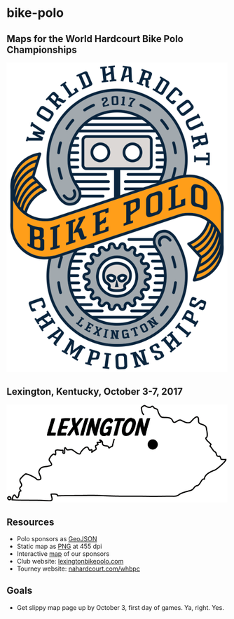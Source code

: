 # bike-polo
## Maps for the World Hardcourt Bike Polo Championships
![Banner image for event](assets/tourney.png)   

## Lexington, Kentucky, October 3-7, 2017   
![Lexington Kentucky](assets/lex-ky.png)   

## Resources
* Polo sponsors as [GeoJSON](amenities.geojson)
* Static map as [PNG](bike-polo-tourney-map.png) at 455 dpi
* Interactive [map](https://boydx.github.io/bike-polo) of our sponsors
* Club website: [lexingtonbikepolo.com](https://lexingtonbikepolo.com)
* Tourney website: [nahardcourt.com/whbpc](http://www.nahardcourt.com/whbpc/)

## Goals

* Get slippy map page up by October 3, first day of games. Ya, right. Yes.
